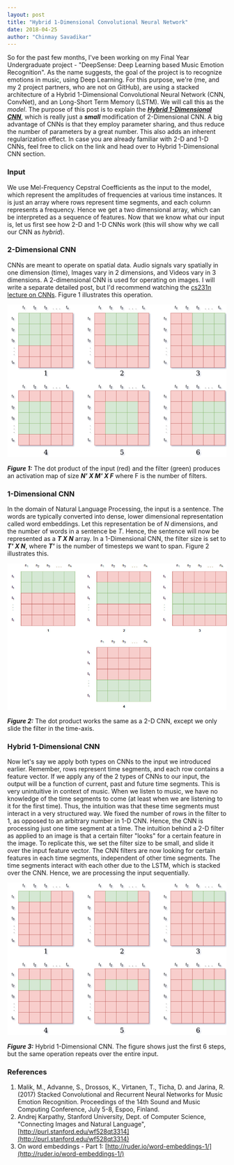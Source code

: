 ```yaml
---
layout: post
title: "Hybrid 1-Dimensional Convolutional Neural Network"
date: 2018-04-25
author: "Chinmay Savadikar"
---
```


So for the past few months, I've been working on my Final Year Undergraduate project - "DeepSense: Deep Learning based Music Emotion Recognition".
As the name suggests, the goal of the project is to recognize emotions in music, using Deep Learning. For this purpose, we're (me, and my 2 project partners, who are not on GitHub),
are using a stacked architecture of a Hybrid 1-Dimensional Convolutional Neural Network (CNN, ConvNet), and an Long-Short Term Memory (LSTM). We will call this as the *model*.
The purpose of this post is to explain the [***Hybrid 1-Dimensional CNN***](#hybrid-1-dimensional-cnn), which is really just a ***small*** modification of 2-Dimensional CNN. A big advantage of
CNNs is that they employ parameter sharing, and thus reduce the number of parameters by a great number. This also adds an inherent regularization effect. In case you are already familiar with 2-D and 1-D CNNs, feel free to click on the link and head over to Hybrid 1-Dimensional CNN section.

### Input
We use Mel-Frequency Cepstral Coefficients as the input to the model, which represent the amplitudes of frequencies at various time instances. It is just an array where
rows represent time segments, and each column represents a frequency. Hence we get a two dimensional array, which can be interpreted as a sequence of features. 
Now that we know what our input is, let us first see how 2-D and 1-D CNNs work (this will show why we call our CNN as *hybrid*).
 
### 2-Dimensional CNN
CNNs are meant to operate on spatial data. Audio signals vary spatially in one dimension (time), Images vary in 2 dimensions, and Videos vary in 3 dimensions. A 2-dimensional CNN is used for operating on images. I will write a separate detailed post, but I'd recommend watching the [cs231n](http://cs231n.stanford.edu/) [lecture on CNNs](https://youtu.be/bNb2fEVKeEo?list=PL3FW7Lu3i5JvHM8ljYj-zLfQRF3EO8sYv). Figure 1 illustrates this operation.

![2-D CNN](/assets/hybrid/2D_cnn1.png)

***Figure 1:*** The dot product of the input (red) and the filter (green) produces an activation map of size ***N' X M' X F*** where F is the number of filters.

### 1-Dimensional CNN
In the domain of Natural Language Processing, the input is a sentence. The words are typically converted into dense, lower dimensional representation called word embeddings.
Let this representation be of *N* dimensions, and the number of words in a sentence be *T*. Hence, the sentence will now be represented as a ***T X N*** array. In a 1-Dimensional
CNN, the filter size is set to ***T' X N***, where ***T'*** is the number of timesteps we want to span. Figure 2 illustrates this.

![1-D CNN](/assets/hybrid/1d_cnn.jpg)

***Figure 2:*** The dot product works the same as a 2-D CNN, except we only slide the filter in the time-axis.

### Hybrid 1-Dimensional CNN
Now let's say we apply both types on CNNs to the input we introduced earlier. Remember, rows represent time segments, and each row contains a feature vector.
If we apply any of the 2 types of CNNs to our input, the output will be a function of current, past and future time segments. This is very unintuitive in context of music.
When we listen to music, we have no knowledge of the time segments to come (at least when we are listening to it for the first time). Thus, the intuition was that these
time segments must interact in a very structured way. We fixed the number of rows in the filter to 1, as opposed to an arbitrary number in 1-D CNN. Hence, the CNN is processing just one time segment at a time.
The intuition behind a 2-D filter as applied to an image is that a certain filter "looks" for a certain feature in the image. To replicate this, we set the filter size to be small, and slide it over the input feature vector.
The CNN filters are now looking for certain features in each time segments, independent of other time segments. The time segments interact with each other due to the LSTM, which is stacked over the CNN. Hence, we are processing the input sequentially.

![Hybrid 1-Dimensional CNN](/assets/hybrid/hybrid_1D_cnn.png)

***Figure 3:*** Hybrid 1-Dimensional CNN. The figure shows just the first 6 steps, but the same operation repeats over the entire input.

### References
1. Malik, M., Advanne, S., Drossos, K., Virtanen, T., Ticha, D. and Jarina, R. (2017) Stacked Convolutional and Recurrent Neural Networks for Music Emotion Recognition. Proceedings of the 14th Sound and Music Computing Conference, July 5-8, Espoo, Finland.
2. Andrej Karpathy, Stanford University, Dept. of Computer Science, "Connecting Images and Natural Language", [http://purl.stanford.edu/wf528qt3314](http://purl.stanford.edu/wf528qt3314)
3. On word embeddings - Part 1: [http://ruder.io/word-embeddings-1/](http://ruder.io/word-embeddings-1/)
